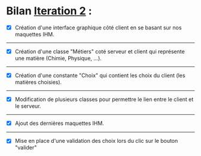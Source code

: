 # Bilan [Iteration 2](https://github.com/L3-Info-Miage-Universite-Cote-D-Azur/pl2020-plpld/milestone/2)  : 


- [X] Création d'une interface graphique côté client en se basant sur nos maquettes IHM.
-----------------------------------------------

- [X] Création d'une classe "Métiers" coté serveur et client qui représente une matière (Chimie, Physique, ...).
-----------------------------------------------

- [X] Création d'une constante "Choix" qui contient les choix du client (les matières choisies).
-----------------------------------------------

- [X] Modification de plusieurs classes pour permettre le lien entre le client et le serveur.
-----------------------------------------------

- [X] Ajout des dernières maquettes IHM.
-----------------------------------------------

- [X] Mise en place d'une validation des choix lors du clic sur le bouton "valider"


